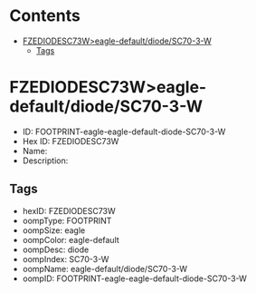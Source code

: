 



Contents
========

* [FZEDIODESC73W>eagle-default/diode/SC70-3-W](#fzediodesc73weagle-defaultdiodesc70-3-w)
	* [Tags](#tags)

# FZEDIODESC73W>eagle-default/diode/SC70-3-W

- ID: FOOTPRINT-eagle-eagle-default-diode-SC70-3-W
- Hex ID: FZEDIODESC73W
- Name: 
- Description: 

## Tags

- hexID: FZEDIODESC73W
- oompType: FOOTPRINT
- oompSize: eagle
- oompColor: eagle-default
- oompDesc: diode
- oompIndex: SC70-3-W
- oompName: eagle-default/diode/SC70-3-W
- oompID: FOOTPRINT-eagle-eagle-default-diode-SC70-3-W
